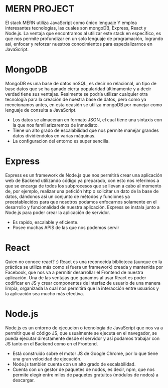 # MERN PROJECT

El stack MERN utiliza JavaScript como único lenguaje Y emplea interesantes tecnologías, las cuales son mongoDB, Express, React y Node.js. La ventaja que encontramos al utilizar este stack en específico, es que nos permite profundizar en un solo lenguaje de programación, logrando así, enfocar y reforzar nuestros conocimientos para especializarnos en JavaScript.

# MongoDB

MongoDB es una base de datos noSQL, es decir no relacional, un tipo de base datos que se ha ganado cierta popularidad últimamente y a decir verdad tiene sus ventajas. Realmente se podría utilizar cualquier otra tecnología para la creación de nuestra base de datos, pero como ya mencionamos antes, en esta ocasión se utiliza mongoDB por manejar como lenguaje de consulta a JavaScript.
- Los datos se almacenan en formato JSON, el cual tiene una sintaxis con la que nos familiarizaremos de inmediato.
- Tiene un alto grado de escalabilidad que nos permite manejar grandes datos dividiéndolos en varias máquinas.
- La configuracion del entorno es super sencilla.

# Express
Express es un framework de Node.js que nos permitirá crear una aplicación web de Backend utilizando código ya preparado, con esto nos referimos a que se encarga de todos los subprocesos que se llevan a cabo al momento de, por ejemplo, realizar una petición http o solicitar un dato de la base de datos, dándonos así un conjunto de métodos y funciones ya preestablecidos para que nosotros podamos enfocarnos solamente en el desarrollo y funcionalidad de nuestra aplicación. Express se instala junto a Node.js para poder crear la aplicación de servidor.
- Es rapido, escalable y eficiente.
- Posee muchas APIS de las que nos podemos servir

# React
Quien no conoce react? :)
React es una reconocida biblioteca (aunque en la práctica se utiliza más como si fuera un framework) creada y mantenida por Facebook, que nos va a permitir desarrollar el Frontend de nuestra aplicación. Una de las ventajas que ganamos al usar React es poder codificar en JS y crear componentes de interfaz de usuario de una manera limpia, organizada la cual nos permitirá que la interacción entre usuarios y la aplicación sea mucho más efectiva.

# Node.js
Node.js es un entorno de ejecución o tecnología de JavaScript que nos va a permitir que el código JS, que usualmente se ejecuta en el navegador, se pueda ejecutar directamente desde el servidor y así podamos trabajar con JS tanto en el Backend como en el Frontend. 
- Está construido sobre el motor JS de Google Chrome, por lo que tiene una gran velocidad de ejecución.
- Node.js también cuenta con un alto grado de escalabilidad.
- Cuenta con un gestor de paquetes de nodos, es decir, npm, que nos permite elegir entre miles de paquetes gratuitos (módulos de nodos) a descargar.